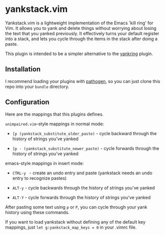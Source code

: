 yankstack.vim
=============

Yankstack.vim is a lightweight implementation of the Emacs 'kill ring' for Vim.
It allows you to yank and delete things without worrying about losing the text
that you yanked previously. It effectively turns your default register into a stack,
and lets you cycle through the items in the stack after doing a paste.

This plugin is intended to be a simpler alternative to the [yankring](https://github.com/chrismetcalf/vim-yankring) plugin.

## Installation ##

I recommend loading your plugins with [pathogen](https://github.com/tpope/vim-pathogen), so you can
just clone this repo into your ```bundle``` directory.

## Configuration ##

Here are the mappings that this plugins defines.

```unimpaired.vim```-style mappings in normal mode:

- ```[p (yankstack_substitute_older_paste)``` - cycle backward through the history of strings you've yanked

- ```]p - (yankstack_substitute_newer_paste)``` - cycle forwards through the history of strings you've yanked

emacs-style mappings in insert mode:

- ```CTRL-y ``` - create an undo entry and paste (yankstack needs an undo entry to recognize pastes)

- ```ALT-y``` - cycle backwards through the history of strings you've yanked

- ```ALT-Y``` - cycle forwards through the history of strings you've yanked

After pasting some text using ```p``` or ```P```, you can cycle through your yank history using these commands.

If you want to load yankstack without defining any of the default key mappings, just
``` let g:yankstack_map_keys = 0 ```
in your .vimrc file.

